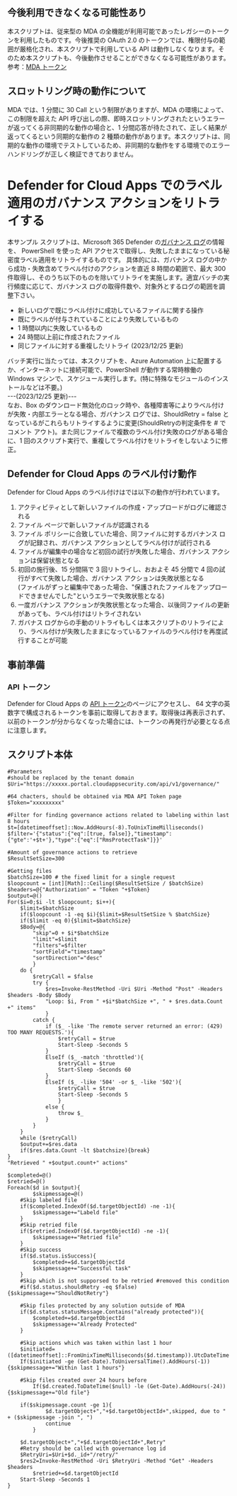 ## 今後利用できなくなる可能性あり
本スクリプトは、従来型の MDA の全機能が利用可能であったレガシーのトークンを利用したものです。今後推奨の OAuth 2.0 のトークンでは、権限付与の範囲が厳格化され、本スクリプトで利用している API は動作しなくなります。そのため本スクリプトも、今後動作させることができなくなる可能性があります。参考：[MDA トークン](https://learn.microsoft.com/ja-jp/defender-cloud-apps/api-authentication)

## スロットリング時の動作について
MDA では、1 分間に 30 Call という制限がありますが、MDA の環境によって、この制限を超えた API 呼び出しの際、即時スロットリングされたというエラーが返ってくる非同期的な動作の場合と、1 分間応答が待たされて、正しく結果が返ってくるという同期的な動作の 2 種類の動作があります。本スクリプトは、同期的な動作の環境でテストしているため、非同期的な動作をする環境でのエラー ハンドリングが正しく検証できておりません。

# Defender for Cloud Apps でのラベル適用のガバナンス アクションをリトライする
本サンプル スクリプトは、Microsoft 365 Defender の[ガバナンス ログ](https://security.microsoft.com/cloudapps/governance-log)の情報を、
PowerShell を使った API アクセスで取得し、失敗したままになっている秘密度ラベル適用をリトライするものです。
具体的には、ガバナンス ログの中から成功・失敗含めてラベル付けのアクションを直近 8 時間の範囲で、最大 300 件取得し、そのうち以下のものを除いてリトライを実施します。適宜バッチの実行頻度に応じて、ガバナンス ログの取得件数や、対象外とするログの範囲を調整下さい。   
- 新しいログで既にラベル付けに成功しているファイルに関する操作
- 既にラベルが付与されていることにより失敗しているもの
- 1 時間以内に失敗しているもの
- 24 時間以上前に作成されたファイル
- 同じファイルに対する重複したリトライ (2023/12/25 更新)

バッチ実行に当たっては、本スクリプトを、Azure Automation 上に配置するか、インターネットに接続可能で、PowerShell が動作する常時稼働の Windows マシンで、スケジュール実行します。(特に特殊なモジュールのインストールなどは不要。)    
---(2023/12/25 更新)---   
なお、Box のダウンロード無効化のロック時や、各種障害等によりラベル付けが失敗・内部エラーとなる場合、ガバナンス ログでは、ShouldRetry = false となっているがこれらもリトライするように変更(ShouldRetryの判定条件を # でコメント アウト)。また同じファイルで複数のラベル付け失敗のログがある場合に、1 回のスクリプト実行で、重複してラベル付けをリトライをしないように修正。
## Defender for Cloud Apps のラベル付け動作
Defender for Cloud Apps のラベル付けはでは以下の動作が行われています。
1. アクティビティとして新しいファイルの作成・アップロードがログに確認される
1. ファイル ページで新しいファイルが認識される
1. ファイル ポリシーに合致していた場合、同ファイルに対するガバナンス ログが記録され、ガバナンス アクションとしてラベル付けが試行される
1. ファイルが編集中の場合など初回の試行が失敗した場合、ガバナンス アクションは保留状態となる
1. 初回の施行後、15 分間隔で 3 回リトライし、おおよそ 45 分間で 4 回の試行がすべて失敗した場合、ガバナンス アクションは失敗状態となる   
   (ファイルがずっと編集中であった場合、"保護されたファイルをアップロードできませんでした"というエラーで失敗状態となる)
1. 一度ガバナンス アクションが失敗状態となった場合、以後同ファイルの更新があっても、ラベル付けはリトライされない
1. ガバナス ログからの手動のリトライもしくは本スクリプトのリトライにより、ラベル付けが失敗したままになっているファイルのラベル付けを再度試行することが可能

## 事前準備
### API トークン
Defender for Cloud Apps の [API トークン](https://security.microsoft.com/cloudapps/settings?tabid=apiTokens)のページにアクセスし、
64 文字の英数字で構成されるトークンを事前に取得しておきます。取得後は再表示されず、以前のトークンが分からなくなった場合には、トークンの再発行が必要となる点に注意します。

## スクリプト本体
````
#Parameters
#should be replaced by the tenant domain
$Uri="https://xxxxx.portal.cloudappsecurity.com/api/v1/governance/"

#64 chacters, should be obtained via MDA API Token page
$Token="xxxxxxxxx"

#Filter for finding governance actions related to labeling within last 8 hours
$t=[datetimeoffset]::Now.AddHours(-8).ToUnixTimeMilliseconds()
$filter='{"status":{"eq":[true, false]},"timestamp":{"gte":'+$t+'},"type":{"eq":["RmsProtectTask"]}}'

#Amount of governance actions to retrieve
$ResultSetSize=300

#Getting files 
$batchSize=100 # the fixed limit for a single request
$loopcount = [int][Math]::Ceiling($ResultSetSize / $batchSize)
$headers=@{"Authorization" = "Token "+$Token}
$output=@()
For($i=0;$i -lt $loopcount; $i++){
	$limit=$batchSize
	if($loopcount -1 -eq $i){$limit=$ResultSetSize % $batchSize}
	if($limit -eq 0){$limit=$batchSize}
	$Body=@{
		"skip"=0 + $i*$batchSize
		"limit"=$limit
		"filters"=$filter
		"sortField"="timestamp"
		"sortDirection"="desc"
		}
	do {
		$retryCall = $false
		try {
			$res=Invoke-RestMethod -Uri $Uri -Method "Post" -Headers $headers -Body $Body
			"Loop: $i, From " +$i*$batchSize +", " + $res.data.Count +" items"
			}
		catch {
			if ($_ -like 'The remote server returned an error: (429) TOO MANY REQUESTS.'){
				$retryCall = $true
				Start-Sleep -Seconds 5
			}
			ElseIf ($_ -match 'throttled'){
				$retryCall = $true
				Start-Sleep -Seconds 60
			}
			ElseIf ($_ -like '504' -or $_ -like '502'){
				$retryCall = $true
				Start-Sleep -Seconds 5
				}
			else {
				throw $_
			}
		}
	}
	while ($retryCall)
	$output+=$res.data
	if($res.data.Count -lt $batchsize){break}
}
"Retrieved " +$output.count+" actions"

$completed=@()
$retried=@()
Foreach($d in $output){
        $skipmessage=@()
	#Skip labeled file
	if($completed.IndexOf($d.targetObjectId) -ne -1){
		$skipmessage+="Labeld file"
	}
	#Skip retried file
	if($retried.IndexOf($d.targetObjectId) -ne -1){
		$skipmessage+="Retried file"
	}
	#Skip success
	if($d.status.isSuccess){
		$completed+=$d.targetObjectId
		$skipmessage+="Successful task"
	}
	#Skip which is not supporsed to be retried #removed this condition
	#if($d.status.shouldRetry -eq $false){$skipmessage+="ShouldNotRetry"}

	#Skip files protected by any solution outside of MDA
	if($d.status.statusMessage.Contains("already protected")){
		$completed+=$d.targetObjectId
		$skipmessage+="Already Protected"
	}

	#Skip actions which was taken within last 1 hour
	$initiated=([datetimeoffset]::FromUnixTimeMilliseconds($d.timestamp)).UtcDateTime
	If($initiated -ge (Get-Date).ToUniversalTime().AddHours(-1)){$skipmessage+="Within last 1 hours"}

	#Skip files created over 24 hours before
    	If($d.created.ToDateTime($null) -le (Get-Date).AddHours(-24)){$skipmessage+="Old file"}

	if($skipmessage.count -ge 1){
        	$d.targetObject+","+$d.targetObjectId+",skipped, due to " + ($skipmessage -join ", ")
        	continue
        }

	$d.targetObject+","+$d.targetObjectId+",Retry"
	#Retry should be called with governance log id
	$RetryUri=$Uri+$d._id+"/retry/"
	$res2=Invoke-RestMethod -Uri $RetryUri -Method "Get" -Headers $headers
    	$retried+=$d.targetObjectId
	Start-Sleep -Seconds 1
}

````
